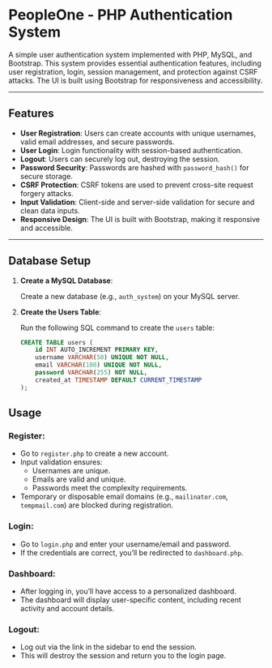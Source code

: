 # PeopleOne - PHP Authentication System

A simple user authentication system implemented with PHP, MySQL, and Bootstrap. This system provides essential authentication features, including user registration, login, session management, and protection against CSRF attacks. The UI is built using Bootstrap for responsiveness and accessibility.

---

## Features

- **User Registration**: Users can create accounts with unique usernames, valid email addresses, and secure passwords.
- **User Login**: Login functionality with session-based authentication.
- **Logout**: Users can securely log out, destroying the session.
- **Password Security**: Passwords are hashed with `password_hash()` for secure storage.
- **CSRF Protection**: CSRF tokens are used to prevent cross-site request forgery attacks.
- **Input Validation**: Client-side and server-side validation for secure and clean data inputs.
- **Responsive Design**: The UI is built with Bootstrap, making it responsive and accessible.

---

## Database Setup

1. **Create a MySQL Database**:
   
   Create a new database (e.g., `auth_system`) on your MySQL server.

2. **Create the Users Table**:

   Run the following SQL command to create the `users` table:

   ```sql
   CREATE TABLE users (
       id INT AUTO_INCREMENT PRIMARY KEY,
       username VARCHAR(50) UNIQUE NOT NULL,
       email VARCHAR(100) UNIQUE NOT NULL,
       password VARCHAR(255) NOT NULL,
       created_at TIMESTAMP DEFAULT CURRENT_TIMESTAMP
   );
## Usage

### Register:

- Go to `register.php` to create a new account.
- Input validation ensures:
  - Usernames are unique.
  - Emails are valid and unique.
  - Passwords meet the complexity requirements.
- Temporary or disposable email domains (e.g., `mailinator.com`, `tempmail.com`) are blocked during registration.

### Login:

- Go to `login.php` and enter your username/email and password.
- If the credentials are correct, you’ll be redirected to `dashboard.php`.

### Dashboard:

- After logging in, you’ll have access to a personalized dashboard.
- The dashboard will display user-specific content, including recent activity and account details.

### Logout:

- Log out via the link in the sidebar to end the session.
- This will destroy the session and return you to the login page.


